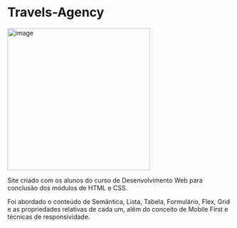# Travels-Agency

<img height="320em" src="https://emanuelquintino.github.io/Page-WDC/images/screenSiteTravel.png" alt="image">

<p> 
  Site criado com os alunos do curso de Desenvolvimento Web para conclusão dos módulos de HTML e CSS. 
</p>

<p>
  Foi abordado o conteúdo de Semântica, Lista, Tabela, Formulário, Flex, Grid e as propriedades relativas de cada um, além do conceito de Mobile First e técnicas de responsividade.
</p>
